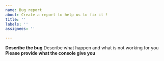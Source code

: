 ```yaml
---
name: Bug report
about: Create a report to help us to fix it !
title: ''
labels: ''
assignees: ''

---
```


**Describe the bug**
Describe what happen and what is not working for you
**Please provide what the console give you**
